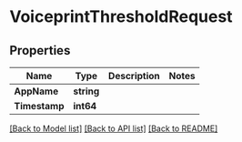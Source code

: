 # VoiceprintThresholdRequest

## Properties
Name | Type | Description | Notes
------------ | ------------- | ------------- | -------------
**AppName** | **string** |  | 
**Timestamp** | **int64** |  | 

[[Back to Model list]](../README.md#documentation-for-models) [[Back to API list]](../README.md#documentation-for-api-endpoints) [[Back to README]](../README.md)


